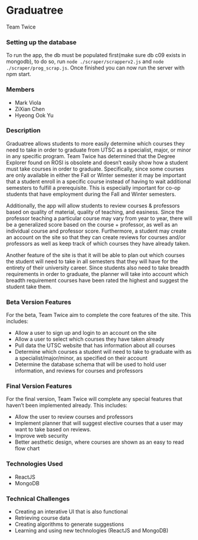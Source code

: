 # Graduatree 

Team Twice


### Setting up the database

To run the app, the db must be populated first(make sure db c09 exists in mongodb), to do so, run `node ./scraper/scrapperv2.js` and `node ./scraper/prog_scrap.js`. Once finished you can now run the server with npm start.

### Members
- Mark Viola
- ZiXian Chen
- Hyeong Ook Yu


### Description

Graduatree allows students to more easily determine which courses they need to take in order to graduate from UTSC as a specialist, major, or minor in any specific program. Team Twice has determined that the Degree Explorer found on ROSI is obsolete and doesn’t easily show how a student must take courses in order to graduate. Specifically, since some courses are only available in either the Fall or Winter semester it may be important that a student enroll in a specific course instead of having to wait additional semesters to fulfill a prerequisite. This is especially important for co-op students that have employment during the Fall and Winter semesters. 

Additionally, the app will allow students to review courses & professors based on quality of material, quality of teaching, and easiness. Since the professor teaching a particular course may vary from year to year, there will be a generalized score based on the course + professor, as well as an individual course and professor score. Furthermore, a student may create an account on the site so that they can create reviews for courses and/or professors as well as keep track of which courses they have already taken. 

Another feature of the site is that it will be able to plan out which courses the student will need to take in all semesters that they will have for the entirety of their university career. Since students also need to take breadth requirements in order to graduate, the planner will take into account which breadth requirement courses have been rated the highest and suggest the student take them.


### Beta Version Features

For the beta, Team Twice aim to complete the core features of the site. This includes:

-	Allow a user to sign up and login to an account on the site
-	Allow a user to select which courses they have taken already
-	Pull data the UTSC website that has information about all courses
-	Determine which courses a student will need to take to graduate with as a specialist/major/minor, as specified on their account
-	Determine the database schema that will be used to hold user information, and reviews for courses and professors


### Final Version Features

For the final version, Team Twice will complete any special features that haven’t been implemented already. This includes:

-	Allow the user to review courses and professors
-	Implement planner that will suggest elective courses that a user may want to take based on reviews. 
-	Improve web security 
-	Better aesthetic design, where courses are shown as an easy to read flow chart 


### Technologies Used

- ReactJS
- MongoDB


### Technical Challenges

- Creating an interative UI that is also functional
- Retrieving course data
- Creating algorithms to generate suggestions
- Learning and using new technologies (ReactJS and MongoDB)
